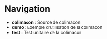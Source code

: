 # Navigation

* __colimacon__  : Source de colimacon
* __demo__ : Exemple d'utilisation de la colimacon
* __test__ : Test unitaire de la colimacon
